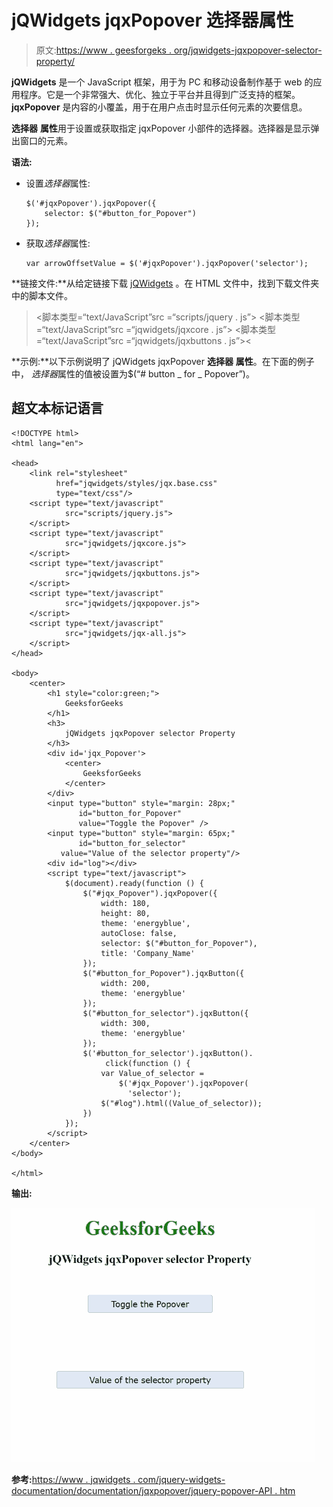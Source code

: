 # jQWidgets jqxPopover 选择器属性

> 原文:[https://www . geesforgeks . org/jqwidgets-jqxpopover-selector-property/](https://www.geeksforgeeks.org/jqwidgets-jqxpopover-selector-property/)

**jQWidgets** 是一个 JavaScript 框架，用于为 PC 和移动设备制作基于 web 的应用程序。它是一个非常强大、优化、独立于平台并且得到广泛支持的框架。 **jqxPopover** 是内容的小覆盖，用于在用户点击时显示任何元素的次要信息。

**选择器** **属性**用于设置或获取指定 jqxPopover 小部件的选择器。选择器是显示弹出窗口的元素。

**语法:**

*   设置*选择器*属性:

    ```
    $('#jqxPopover').jqxPopover({
        selector: $("#button_for_Popover")
    });
    ```

*   获取*选择器*属性:

    ```
    var arrowOffsetValue = $('#jqxPopover').jqxPopover('selector');
    ```

**链接文件:**从给定链接下载 [jQWidgets](https://www.jqwidgets.com/download/) 。在 HTML 文件中，找到下载文件夹中的脚本文件。

> <link rel="”stylesheet”" href="”jqwidgets/styles/jqx.base.css”" type="”text/css”/">
> <脚本类型=“text/JavaScript”src =“scripts/jquery . js”></script>
> <脚本类型=“text/JavaScript”src =“jqwidgets/jqxcore . js”></script>
> <脚本类型=“text/JavaScript”src =“jqwidgets/jqxbuttons . js”><

**示例:**以下示例说明了 jQWidgets jqxPopover **选择器** **属性**。在下面的例子中， *选择器*属性的值被设置为$(“# button _ for _ Popover”)。

## 超文本标记语言

```
<!DOCTYPE html>
<html lang="en">

<head>
    <link rel="stylesheet" 
          href="jqwidgets/styles/jqx.base.css"
          type="text/css"/>
    <script type="text/javascript" 
            src="scripts/jquery.js">
    </script>
    <script type="text/javascript" 
            src="jqwidgets/jqxcore.js">
    </script>
    <script type="text/javascript" 
            src="jqwidgets/jqxbuttons.js">
    </script>
    <script type="text/javascript" 
            src="jqwidgets/jqxpopover.js">
    </script>
    <script type="text/javascript" 
            src="jqwidgets/jqx-all.js">
    </script>
</head>

<body>
    <center>
        <h1 style="color:green;">
            GeeksforGeeks
        </h1>
        <h3>
            jQWidgets jqxPopover selector Property
        </h3>
        <div id='jqx_Popover'>
            <center>
                GeeksforGeeks
            </center>
        </div>
        <input type="button" style="margin: 28px;" 
               id="button_for_Popover" 
               value="Toggle the Popover" />
        <input type="button" style="margin: 65px;" 
               id="button_for_selector"
           value="Value of the selector property"/>
        <div id="log"></div>
        <script type="text/javascript">
            $(document).ready(function () {
                $("#jqx_Popover").jqxPopover({
                    width: 180,
                    height: 80,
                    theme: 'energyblue',
                    autoClose: false,
                    selector: $("#button_for_Popover"),
                    title: 'Company_Name'
                });
                $("#button_for_Popover").jqxButton({
                    width: 200,
                    theme: 'energyblue'
                });
                $("#button_for_selector").jqxButton({
                    width: 300,
                    theme: 'energyblue'
                });
                $('#button_for_selector').jqxButton().
                     click(function () {
                    var Value_of_selector =
                        $('#jqx_Popover').jqxPopover(
                          'selector');
                    $("#log").html((Value_of_selector));
                })
            });
        </script>
    </center>
</body>

</html>
```

**输出:**

![](img/c8fbe3a2297279c6fa2bff63eebf0c57.png)

**参考:**[https://www . jqwidgets . com/jquery-widgets-documentation/documentation/jqxpopover/jquery-popover-API . htm](https://www.jqwidgets.com/jquery-widgets-documentation/documentation/jqxpopover/jquery-popover-api.htm?search=)